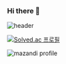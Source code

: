 ### Hi there 👋

<!--
**kysuk05/kysuk05** is a ✨ _special_ ✨ repository because its `README.md` (this file) appears on your GitHub profile.

Here are some ideas to get you started:

- 🔭 I’m currently working on ...
- 🌱 I’m currently learning ...
- 👯 I’m looking to collaborate on ...
- 🤔 I’m looking for help with ...
- 💬 Ask me about ...
- 📫 How to reach me: ...
- 😄 Pronouns: ...
- ⚡ Fun fact: ...
-->

![header](https://capsule-render.vercel.app/api?type=waving&color=auto&height=300&section=header&text=capsule%20render&fontSize=90)

[![Solved.ac 프로필](http://mazassumnida.wtf/api/v2/generate_badge?boj=tong39)](https://solved.ac/tong39)

![mazandi profile](http://mazandi.herokuapp.com/api?handle=tong39&theme=cold)
